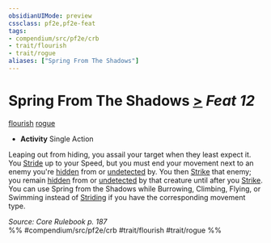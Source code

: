 ```yaml
---
obsidianUIMode: preview
cssclass: pf2e,pf2e-feat
tags:
- compendium/src/pf2e/crb
- trait/flourish
- trait/rogue
aliases: ["Spring From The Shadows"]
---
```

# Spring From The Shadows  [>](/rules/core-rulebook/chapter-9-playing-the-game.md#Actions "Single Action") *Feat 12*  
[flourish](/rules/traits/flourish.md)  [rogue](/rules/traits/rogue.md)  

- **Activity** Single Action

Leaping out from hiding, you assail your target when they least expect it. You [Stride](/rules/actions/stride.md) up to your Speed, but you must end your movement next to an enemy you're [hidden](/rules/conditions.md#Hidden) from or [undetected](/rules/conditions.md#Undetected) by. You then [Strike](/rules/actions/strike.md) that enemy; you remain [hidden](/rules/conditions.md#Hidden) from or [undetected](/rules/conditions.md#Undetected) by that creature until after you [Strike](/rules/actions/strike.md). You can use Spring from the Shadows while Burrowing, Climbing, Flying, or Swimming instead of [Striding](/rules/actions/stride.md) if you have the corresponding movement type.

*Source: Core Rulebook p. 187*  
%% #compendium/src/pf2e/crb #trait/flourish #trait/rogue %%